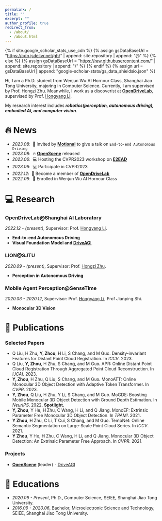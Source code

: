```yaml
---
permalink: /
title: ""
excerpt: ""
author_profile: true
redirect_from: 
  - /about/
  - /about.html
---
```


{% if site.google_scholar_stats_use_cdn %}
{% assign gsDataBaseUrl = "https://cdn.jsdelivr.net/gh/" | append: site.repository | append: "@" %}
{% else %}
{% assign gsDataBaseUrl = "https://raw.githubusercontent.com/" | append: site.repository | append: "/" %}
{% endif %}
{% assign url = gsDataBaseUrl | append: "google-scholar-stats/gs_data_shieldsio.json" %}

<span class='anchor' id='about-me'></span>

Hi, I am a Ph.D. student from Wenjun Wu AI Hornour Class, Shanghai Jiao Tong University, majoring in Computer Science. Currently, I am supervised by Prof. Hongzi Zhu.
Meanwhile, I work as a discoverist at [**OpenDriveLab**](https://opendrivelab.com), supervised by Prof. [Hongyang Li](https://lihongyang.info). 

My research interest includes ***robotics(perception, autonomous driving), embodied AI, and computer vision***. 


# 🔥 News
- *2023.08*: &nbsp;📰 Invited by [**Motional**](https://motional.com/) to give a talk on `End-to-end Autonomous Driving`
- *2023.08*: &nbsp;🔥 [**OpenScene**](https://github.com/OpenDriveLab/OpenScene) released
- *2023.06*: &nbsp;💻 Hosting the CVPR2023 workshop on [**E2EAD**](https://opendrivelab.com/e2ead/cvpr23.html)
- *2023.06*: &nbsp;💻 Participate in CVPR2023
- *2022.12*: &nbsp;🎉 Become a member of [**OpenDriveLab**](https://opendrivelab.com)
- *2022.09*: &nbsp;🎉 Enrolled in Wenjun Wu AI Hornour Class

# 💻 Research

### OpenDriveLab@Shanghai AI Laboratory

*2022.12 - (present)*, Supervisor: Prof. [Hongyang Li](https://lihongyang.info).

- **End-to-end Autonomous Driving**
- **Visual Foundation Model and [DriveAGI](https://github.com/OpenDriveLab/DriveAGI)** 

### LION@SJTU

*2020.09 - (present)*, Supervisor: Prof. [Hongzi Zhu](https://lion.sjtu.edu.cn/member/memberDetail?id=12).

- **Perception in Autonomous Driving** 


### Mobile Agent Perception@SenseTime

*2020.03 - 2020.12*, Supervisor: Prof. [Hongyang Li](https://lihongyang.info), Prof Jianping Shi.

- **Monocular 3D Vision** 

# 📝 Publications 

### Selected Papers
- Q Liu, H Zhu, **Y, Zhou**, H Li, S Chang, and M Guo. Density-invariant Features for Distant Point Cloud Registration. In _ICCV_. 2023.
- Q Liu, **Y, Zhou**, H Zhu, S Chang, and M Guo. APR: Online Distant Point Cloud Registration Through Aggregated Point Cloud Reconstruction. In _IJCAI_. 2023.
- **Y, Zhou**, H Zhu, Q Liu, S Chang, and M Guo. MonoATT: Online Monocular 3D Object Detection with Adaptive Token Transformer. In _CVPR_. 2023.
- **Y, Zhou**, Q Liu, H Zhu, Y Li, S Chang, and M Guo. MoGDE: Boosting Mobile Monocular 3D Object Detection with Ground Depth Estimation. In _NeurIPS_. 2022. **Spotlight.**
- **Y, Zhou**, Y He, H Zhu, C Wang, H Li, and Q Jiang. MonoEF: Extrinsic Parameter Free Monocular 3D Object Detection. In _TPAMI_. 2021.
- **Y Zhou**, H Zhu, C Li, T Cui, S Chang, and M Guo. TempNet: Online Semantic Segmentation on Large-Scale Point Cloud Series. In _ICCV_. 2021. 
- **Y Zhou**, Y He, H Zhu, C Wang, H Li, and Q Jiang. Monocular 3D Object Detection: An Extrinsic Parameter Free Approach. In _CVPR_. 2021. 

### Projects
- [**OpenScene**](https://github.com/OpenDriveLab/OpenScene) (leader) - [DriveAGI](https://github.com/OpenDriveLab/DriveAGI)


<!-- # 📝 Publications 

<div class='paper-box'><div class='paper-box-image'><div><div class="badge">CVPR 2016</div><img src='images/500x300.png' alt="sym" width="100%"></div></div>
<div class='paper-box-text' markdown="1">
[Deep Residual Learning for Image Recognition](https://openaccess.thecvf.com/content_cvpr_2016/papers/He_Deep_Residual_Learning_CVPR_2016_paper.pdf)

**Kaiming He**, Xiangyu Zhang, Shaoqing Ren, Jian Sun

[**Project**](https://scholar.google.com/citations?view_op=view_citation&hl=zh-CN&user=DhtAFkwAAAAJ&citation_for_view=DhtAFkwAAAAJ:ALROH1vI_8AC) <strong><span class='show_paper_citations' data='DhtAFkwAAAAJ:ALROH1vI_8AC'></span></strong>
- Lorem ipsum dolor sit amet, consectetur adipiscing elit. Vivamus ornare aliquet ipsum, ac tempus justo dapibus sit amet. 
</div>
</div>

- [Lorem ipsum dolor sit amet, consectetur adipiscing elit. Vivamus ornare aliquet ipsum, ac tempus justo dapibus sit amet](https://github.com), A, B, C, **CVPR 2020** -->


# 📖 Educations
- *2020.09 - Present*, Ph.D., Computer Science, SEIEE, Shanghai Jiao Tong University.
- *2016.09 - 2020.06*, Bachelor, Microelectronic Science and Technology, SEIEE, Shanghai Jiao Tong University.

<!-- # 🎖 Honors and Awards
- *2021.10* Lorem ipsum dolor sit amet, consectetur adipiscing elit. Vivamus ornare aliquet ipsum, ac tempus justo dapibus sit amet. 
- *2021.09* Lorem ipsum dolor sit amet, consectetur adipiscing elit. Vivamus ornare aliquet ipsum, ac tempus justo dapibus sit amet.  -->

<!-- # 💬 Invited Talks
- *2021.06*, Lorem ipsum dolor sit amet, consectetur adipiscing elit. Vivamus ornare aliquet ipsum, ac tempus justo dapibus sit amet. 
- *2021.03*, Lorem ipsum dolor sit amet, consectetur adipiscing elit. Vivamus ornare aliquet ipsum, ac tempus justo dapibus sit amet.  \| [\[video\]](https://github.com/)

-  -->
